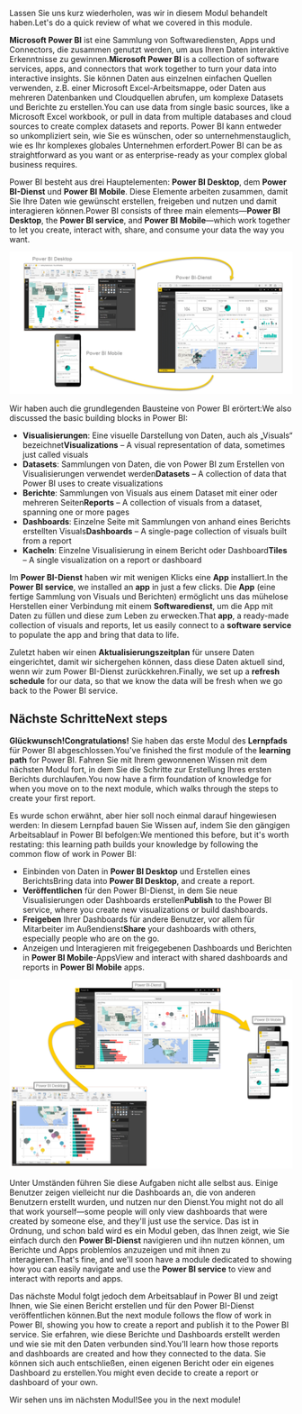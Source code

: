 <span data-ttu-id="db6f7-101">Lassen Sie uns kurz wiederholen, was wir in diesem Modul behandelt haben.</span><span class="sxs-lookup"><span data-stu-id="db6f7-101">Let's do a quick review of what we covered in this module.</span></span>

<span data-ttu-id="db6f7-102">**Microsoft Power BI** ist eine Sammlung von Softwarediensten, Apps und Connectors, die zusammen genutzt werden, um aus Ihren Daten interaktive Erkenntnisse zu gewinnen.</span><span class="sxs-lookup"><span data-stu-id="db6f7-102">**Microsoft Power BI** is a collection of software services, apps, and connectors that work together to turn your data into interactive insights.</span></span> <span data-ttu-id="db6f7-103">Sie können Daten aus einzelnen einfachen Quellen verwenden, z.B. einer Microsoft Excel-Arbeitsmappe, oder Daten aus mehreren Datenbanken und Cloudquellen abrufen, um komplexe Datasets und Berichte zu erstellen.</span><span class="sxs-lookup"><span data-stu-id="db6f7-103">You can use data from single basic sources, like a Microsoft Excel workbook, or pull in data from multiple databases and cloud sources to create complex datasets and reports.</span></span> <span data-ttu-id="db6f7-104">Power BI kann entweder so unkompliziert sein, wie Sie es wünschen, oder so unternehmenstauglich, wie es Ihr komplexes globales Unternehmen erfordert.</span><span class="sxs-lookup"><span data-stu-id="db6f7-104">Power BI can be as straightforward as you want or as enterprise-ready as your complex global business requires.</span></span>

<span data-ttu-id="db6f7-105">Power BI besteht aus drei Hauptelementen: **Power BI Desktop**, dem **Power BI-Dienst** und **Power BI Mobile**. Diese Elemente arbeiten zusammen, damit Sie Ihre Daten wie gewünscht erstellen, freigeben und nutzen und damit interagieren können.</span><span class="sxs-lookup"><span data-stu-id="db6f7-105">Power BI consists of three main elements—**Power BI Desktop**, the **Power BI service**, and **Power BI Mobile**—which work together to let you create, interact with, share, and consume your data the way you want.</span></span>

![Power BI-Verwendungszyklus](../media/pbi-intro_02.png)

<span data-ttu-id="db6f7-107">Wir haben auch die grundlegenden Bausteine von Power BI erörtert:</span><span class="sxs-lookup"><span data-stu-id="db6f7-107">We also discussed the basic building blocks in Power BI:</span></span>

* <span data-ttu-id="db6f7-108">**Visualisierungen**: Eine visuelle Darstellung von Daten, auch als „Visuals“ bezeichnet</span><span class="sxs-lookup"><span data-stu-id="db6f7-108">**Visualizations** – A visual representation of data, sometimes just called visuals</span></span>
* <span data-ttu-id="db6f7-109">**Datasets**: Sammlungen von Daten, die von Power BI zum Erstellen von Visualisierungen verwendet werden</span><span class="sxs-lookup"><span data-stu-id="db6f7-109">**Datasets** – A collection of data that Power BI uses to create visualizations</span></span>
* <span data-ttu-id="db6f7-110">**Berichte**: Sammlungen von Visuals aus einem Dataset mit einer oder mehreren Seiten</span><span class="sxs-lookup"><span data-stu-id="db6f7-110">**Reports** – A collection of visuals from a dataset, spanning one or more pages</span></span>
* <span data-ttu-id="db6f7-111">**Dashboards**: Einzelne Seite mit Sammlungen von anhand eines Berichts erstellten Visuals</span><span class="sxs-lookup"><span data-stu-id="db6f7-111">**Dashboards** – A single-page collection of visuals built from a report</span></span>
* <span data-ttu-id="db6f7-112">**Kacheln**: Einzelne Visualisierung in einem Bericht oder Dashboard</span><span class="sxs-lookup"><span data-stu-id="db6f7-112">**Tiles** – A single visualization on a report or dashboard</span></span>

<span data-ttu-id="db6f7-113">Im **Power BI-Dienst** haben wir mit wenigen Klicks eine **App** installiert.</span><span class="sxs-lookup"><span data-stu-id="db6f7-113">In the **Power BI service**, we installed an **app** in just a few clicks.</span></span> <span data-ttu-id="db6f7-114">Die **App** (eine fertige Sammlung von Visuals und Berichten) ermöglicht uns das mühelose Herstellen einer Verbindung mit einem **Softwaredienst**, um die App mit Daten zu füllen und diese zum Leben zu erwecken.</span><span class="sxs-lookup"><span data-stu-id="db6f7-114">That **app**, a ready-made collection of visuals and reports, let us easily connect to a **software service** to populate the app and bring that data to life.</span></span>

<span data-ttu-id="db6f7-115">Zuletzt haben wir einen **Aktualisierungszeitplan** für unsere Daten eingerichtet, damit wir sichergehen können, dass diese Daten aktuell sind, wenn wir zum Power BI-Dienst zurückkehren.</span><span class="sxs-lookup"><span data-stu-id="db6f7-115">Finally, we set up a **refresh schedule** for our data, so that we know the data will be fresh when we go back to the Power BI service.</span></span>

## <a name="next-steps"></a><span data-ttu-id="db6f7-116">Nächste Schritte</span><span class="sxs-lookup"><span data-stu-id="db6f7-116">Next steps</span></span>
<span data-ttu-id="db6f7-117">**Glückwunsch!**</span><span class="sxs-lookup"><span data-stu-id="db6f7-117">**Congratulations!**</span></span> <span data-ttu-id="db6f7-118">Sie haben das erste Modul des **Lernpfads** für Power BI abgeschlossen.</span><span class="sxs-lookup"><span data-stu-id="db6f7-118">You've finished the first module of the **learning path** for Power BI.</span></span> <span data-ttu-id="db6f7-119">Fahren Sie mit Ihrem gewonnenen Wissen mit dem nächsten Modul fort, in dem Sie die Schritte zur Erstellung Ihres ersten Berichts durchlaufen.</span><span class="sxs-lookup"><span data-stu-id="db6f7-119">You now have a firm foundation of knowledge for when you move on to the next module, which walks through the steps to create your first report.</span></span> 

<span data-ttu-id="db6f7-120">Es wurde schon erwähnt, aber hier soll noch einmal darauf hingewiesen werden: In diesem Lernpfad bauen Sie Wissen auf, indem Sie den gängigen Arbeitsablauf in Power BI befolgen:</span><span class="sxs-lookup"><span data-stu-id="db6f7-120">We mentioned this before, but it's worth restating: this learning path builds your knowledge by following the common flow of work in Power BI:</span></span>

* <span data-ttu-id="db6f7-121">Einbinden von Daten in **Power BI Desktop** und Erstellen eines Berichts</span><span class="sxs-lookup"><span data-stu-id="db6f7-121">Bring data into **Power BI Desktop**, and create a report.</span></span>
* <span data-ttu-id="db6f7-122">**Veröffentlichen** für den Power BI-Dienst, in dem Sie neue Visualisierungen oder Dashboards erstellen</span><span class="sxs-lookup"><span data-stu-id="db6f7-122">**Publish** to the Power BI service, where you create new visualizations or build dashboards.</span></span>
* <span data-ttu-id="db6f7-123">**Freigeben** Ihrer Dashboards für andere Benutzer, vor allem für Mitarbeiter im Außendienst</span><span class="sxs-lookup"><span data-stu-id="db6f7-123">**Share** your dashboards with others, especially people who are on the go.</span></span>
* <span data-ttu-id="db6f7-124">Anzeigen und Interagieren mit freigegebenen Dashboards und Berichten in **Power BI Mobile**-Apps</span><span class="sxs-lookup"><span data-stu-id="db6f7-124">View and interact with shared dashboards and reports in **Power BI Mobile** apps.</span></span>

![Power BI-Verwendungszyklus](../media/pbi-using_01.png)

<span data-ttu-id="db6f7-126">Unter Umständen führen Sie diese Aufgaben nicht alle selbst aus. Einige Benutzer zeigen vielleicht nur die Dashboards an, die von anderen Benutzern erstellt wurden, und nutzen nur den Dienst.</span><span class="sxs-lookup"><span data-stu-id="db6f7-126">You might not do all that work yourself—some people will only view dashboards that were created by someone else, and they'll just use the service.</span></span> <span data-ttu-id="db6f7-127">Das ist in Ordnung, und schon bald wird es ein Modul geben, das Ihnen zeigt, wie Sie einfach durch den **Power BI-Dienst** navigieren und ihn nutzen können, um Berichte und Apps problemlos anzuzeigen und mit ihnen zu interagieren.</span><span class="sxs-lookup"><span data-stu-id="db6f7-127">That's fine, and we'll soon have a module dedicated to showing how you can easily navigate and use the **Power BI service** to view and interact with reports and apps.</span></span>

<span data-ttu-id="db6f7-128">Das nächste Modul folgt jedoch dem Arbeitsablauf in Power BI und zeigt Ihnen, wie Sie einen Bericht erstellen und für den Power BI-Dienst veröffentlichen können.</span><span class="sxs-lookup"><span data-stu-id="db6f7-128">But the next module follows the flow of work in Power BI, showing you how to create a report and publish it to the Power BI service.</span></span> <span data-ttu-id="db6f7-129">Sie erfahren, wie diese Berichte und Dashboards erstellt werden und wie sie mit den Daten verbunden sind.</span><span class="sxs-lookup"><span data-stu-id="db6f7-129">You'll learn how those reports and dashboards are created and how they connected to the data.</span></span> <span data-ttu-id="db6f7-130">Sie können sich auch entschließen, einen eigenen Bericht oder ein eigenes Dashboard zu erstellen.</span><span class="sxs-lookup"><span data-stu-id="db6f7-130">You might even decide to create a report or dashboard of your own.</span></span>

<span data-ttu-id="db6f7-131">Wir sehen uns im nächsten Modul!</span><span class="sxs-lookup"><span data-stu-id="db6f7-131">See you in the next module!</span></span>

